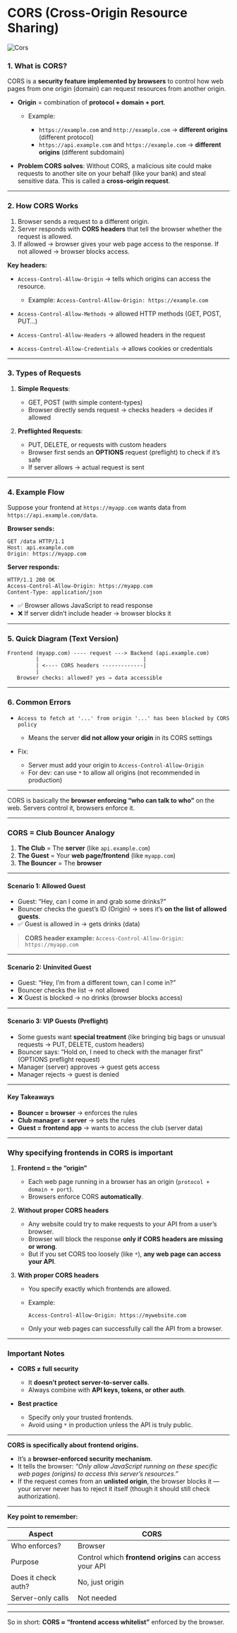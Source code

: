 # CORS (Cross-Origin Resource Sharing)

![Cors](/images/September-2025/30-09-2025/fetching-page-cors.svg)

### **1. What is CORS?**

CORS is a **security feature implemented by browsers** to control how web pages from one origin (domain) can request resources from another origin.

* **Origin** = combination of **protocol + domain + port**.

  * Example:

    * `https://example.com` and `http://example.com` → **different origins** (different protocol)
    * `https://api.example.com` and `https://example.com` → **different origins** (different subdomain)

* **Problem CORS solves**:
  Without CORS, a malicious site could make requests to another site on your behalf (like your bank) and steal sensitive data. This is called a **cross-origin request**.

---

### **2. How CORS Works**

1. Browser sends a request to a different origin.
2. Server responds with **CORS headers** that tell the browser whether the request is allowed.
3. If allowed → browser gives your web page access to the response.
   If not allowed → browser blocks access.

**Key headers:**

* `Access-Control-Allow-Origin` → tells which origins can access the resource.

  * Example: `Access-Control-Allow-Origin: https://example.com`
* `Access-Control-Allow-Methods` → allowed HTTP methods (GET, POST, PUT…)
* `Access-Control-Allow-Headers` → allowed headers in the request
* `Access-Control-Allow-Credentials` → allows cookies or credentials

---

### **3. Types of Requests**

1. **Simple Requests**:

   * GET, POST (with simple content-types)
   * Browser directly sends request → checks headers → decides if allowed

2. **Preflighted Requests**:

   * PUT, DELETE, or requests with custom headers
   * Browser first sends an **OPTIONS** request (preflight) to check if it’s safe
   * If server allows → actual request is sent

---

### **4. Example Flow**

Suppose your frontend at `https://myapp.com` wants data from `https://api.example.com/data`.

**Browser sends:**

```
GET /data HTTP/1.1
Host: api.example.com
Origin: https://myapp.com
```

**Server responds:**

```
HTTP/1.1 200 OK
Access-Control-Allow-Origin: https://myapp.com
Content-Type: application/json
```

* ✅ Browser allows JavaScript to read response
* ❌ If server didn’t include header → browser blocks it

---

### **5. Quick Diagram (Text Version)**

```
Frontend (myapp.com) ---- request ---> Backend (api.example.com)
         |                                 |
         | <---- CORS headers -------------|
         |
   Browser checks: allowed? yes → data accessible
```

---

### **6. Common Errors**

* `Access to fetch at '...' from origin '...' has been blocked by CORS policy`

  * Means the server **did not allow your origin** in its CORS settings
* Fix:

  * Server must add your origin to `Access-Control-Allow-Origin`
  * For dev: can use `*` to allow all origins (not recommended in production)

---

CORS is basically the **browser enforcing “who can talk to who”** on the web. Servers control it, browsers enforce it.

---

### **CORS = Club Bouncer Analogy**

1. **The Club** = The **server** (like `api.example.com`)
2. **The Guest** = Your **web page/frontend** (like `myapp.com`)
3. **The Bouncer** = The **browser**

---

#### **Scenario 1: Allowed Guest**

* Guest: “Hey, can I come in and grab some drinks?”
* Bouncer checks the guest’s ID (Origin) → sees it’s **on the list of allowed guests**.
* ✅ Guest is allowed in → gets drinks (data)

> **CORS header example:** `Access-Control-Allow-Origin: https://myapp.com`

---

#### **Scenario 2: Uninvited Guest**

* Guest: “Hey, I’m from a different town, can I come in?”
* Bouncer checks the list → not allowed
* ❌ Guest is blocked → no drinks (browser blocks access)

---

#### **Scenario 3: VIP Guests (Preflight)**

* Some guests want **special treatment** (like bringing big bags or unusual requests → PUT, DELETE, custom headers)
* Bouncer says: “Hold on, I need to check with the manager first” (OPTIONS preflight request)
* Manager (server) approves → guest gets access
* Manager rejects → guest is denied

---

#### **Key Takeaways**

* **Bouncer = browser** → enforces the rules
* **Club manager = server** → sets the rules
* **Guest = frontend app** → wants to access the club (server data)


---

### **Why specifying frontends in CORS is important**

1. **Frontend = the “origin”**

   * Each web page running in a browser has an origin (`protocol + domain + port`).
   * Browsers enforce CORS **automatically**.

2. **Without proper CORS headers**

   * Any website could try to make requests to your API from a user’s browser.
   * Browser will block the response **only if CORS headers are missing or wrong**.
   * But if you set CORS too loosely (like `*`), **any web page can access your API**.

3. **With proper CORS headers**

   * You specify exactly which frontends are allowed.
   * Example:

     ```http
     Access-Control-Allow-Origin: https://mywebsite.com
     ```
   * Only your web pages can successfully call the API from a browser.

---

### **Important Notes**

* **CORS ≠ full security**

  * It **doesn’t protect server-to-server calls**.
  * Always combine with **API keys, tokens, or other auth**.

* **Best practice**

  * Specify only your trusted frontends.
  * Avoid using `*` in production unless the API is truly public.

---


**CORS is specifically about frontend origins.**

* It’s a **browser-enforced security mechanism**.
* It tells the browser: *“Only allow JavaScript running on these specific web pages (origins) to access this server’s resources.”*
* If the request comes from an **unlisted origin**, the browser blocks it — your server never has to reject it itself (though it should still check authorization).

---

**Key point to remember:**

| Aspect              | CORS                                                   |
| ------------------- | ------------------------------------------------------ |
| Who enforces?       | Browser                                                |
| Purpose             | Control which **frontend origins** can access your API |
| Does it check auth? | No, just origin                                        |
| Server-only calls   | Not needed                                             |

---

So in short: **CORS ≈ “frontend access whitelist”** enforced by the browser.

